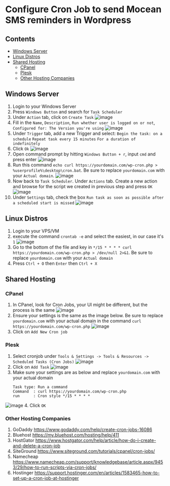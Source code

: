 Configure Cron Job to send Mocean SMS reminders in Wordpress
============================================================

## Contents
- [Windows Server](#windows-server)
- [Linux Distros](#linux-distros)
- [Shared Hosting](#shared-hosting)
    - [CPanel](#cpanel)
    - [Plesk](#plesk)
    - [Other Hosting Companies](#other-hosting-companies)

## Windows Server
1. Login to your Windows Server
2. Press ```Windows Button``` and search for ```Task Scheduler```
3. Under ```Action``` tab, click on ```Create Task```
![image](https://user-images.githubusercontent.com/24620178/143233881-0c2219af-6265-44c3-8741-96e4dc99e26c.png)
4. Fill in the ```Name```, ```Description```, ```Run whether user is logged on or not```, ```Configured for: The Version you're using```
![image](https://user-images.githubusercontent.com/24620178/143234368-96e5ac33-fba2-422a-ab50-d67a9dda4ebd.png)
5. Under ```Trigger``` tab, add a new Trigger and select:
    ```Begin the task: on a schedule```
    ```Repeat task every 15 minutes```
    ```For a duration of indefinitely```
6. Click ```Ok```
![image](https://user-images.githubusercontent.com/24620178/143234934-9476918d-8324-43ad-aade-5df7fca2bf74.png)
7. Open command prompt by hitting ```Windows Button + r```, input ```cmd``` and press enter
![image](https://user-images.githubusercontent.com/24620178/143235982-3b1f1c02-8fcf-43a8-a09c-20281f047aec.png)
9. Run this command ```echo curl https://yourdomain.com/wp-cron.php > %userprofile%\desktop\cron.bat```. Be sure to replace ```yourdomain.com``` with your ```Actual domain```.
![image](https://user-images.githubusercontent.com/24620178/143235708-97616320-e84e-4430-9d6e-65e6e397bf24.png)
10. Now back to ```Task Scheduler```. Under ```Actions``` tab. Create a new action and browse for the script we created in previous step and press ```OK```
![image](https://user-images.githubusercontent.com/24620178/143236316-7e802ea2-4f01-4695-9efb-5a757e10db3d.png)
11. Under ```Settings``` tab, check the box ```Run task as soon as possible after a scheduled start is missed```
![image](https://user-images.githubusercontent.com/24620178/143237971-ba04afab-e3c4-4485-8eac-ec6e1822810a.png)


## Linux Distros
1. Login to your VPS/VM 
2. execute the command ```crontab -e``` and select the easiest, in our case it's ```1```
![image](https://user-images.githubusercontent.com/24620178/143241107-d19b881d-4d90-44b7-8dd2-2b412eaa86c0.png)
3. Go to the bottom of the file and key in ```*/15 * * * * curl https://yourdomain.com/wp-cron.php > /dev/null 2>&1```. Be sure to replace ```yourdomain.com``` with your ```Actual domain```
4. Press ```Ctrl + O``` then ```Enter``` then ```Ctrl + X```


## Shared Hosting

### CPanel
1. In CPanel, look for Cron Jobs, your UI might be different, but the process is the same
![image](https://user-images.githubusercontent.com/24620178/143244253-98a34cbe-8a43-42fb-a0bc-3b3c162fc5e0.png)
2. Ensure your settings is the same as the image below. Be sure to replace ```yourdomain.com``` with your actual domain in the command ```curl https://yourdomain.com/wp-cron.php```
![image](https://user-images.githubusercontent.com/24620178/143244739-0e9441d5-78f8-4eda-afb3-c730cffdef3b.png)
3. Click on ```Add New Cron job```

### Plesk
1. Select cronjob under ```Tools & Settings -> Tools & Resources -> Scheduled Tasks (Cron Jobs)```
![image](https://user-images.githubusercontent.com/24620178/143246523-a3cf0f3c-6084-4166-b804-0482b638881f.png)
2. Click on ```Add Task```
![image](https://user-images.githubusercontent.com/24620178/143246676-8187f5ce-719e-436a-a48f-45ab886f944e.png)
3. Make sure your settings are as below and replace ```yourdomain.com``` with your actual domain
    ```
    Task type: Run a command
    Command  : curl https://yourdomain.com/wp-cron.php
    run      : Cron style */15 * * * *
    ```
![image](https://user-images.githubusercontent.com/24620178/143247229-38b8d604-7fb6-496a-aad3-0cb7b47d5a52.png)
4. Click ```OK```

### Other Hosting Companies
1. GoDaddy https://www.godaddy.com/help/create-cron-jobs-16086
2. Bluehost https://my.bluehost.com/hosting/help/411
3. HostGator https://www.hostgator.com/help/article/how-do-i-create-and-delete-a-cron-job
4. SiteGround https://www.siteground.com/tutorials/cpanel/cron-jobs/
5. Namecheap https://www.namecheap.com/support/knowledgebase/article.aspx/9453/29/how-to-run-scripts-via-cron-jobs/
6. Hostinger https://support.hostinger.com/en/articles/1583465-how-to-set-up-a-cron-job-at-hostinger
